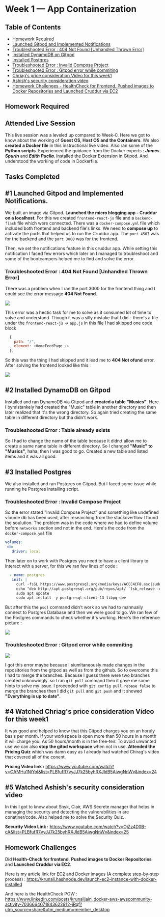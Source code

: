 # Week 1 — App Containerization

## Table of Contents
- [Homework Required](https://github.com/krunalijain/aws-bootcamp-cruddur-2023/blob/main/journal/week1.md#homework-required)
- [Launched Gitpod and Implemented Notifications](https://github.com/krunalijain/aws-bootcamp-cruddur-2023/blob/main/journal/week1.md#1-launched-gitpod-and-implemented-notifications)
- [Troubleshooted Error : 404 Not Found [Unhandled Thrown Error]](https://github.com/krunalijain/aws-bootcamp-cruddur-2023/blob/main/journal/week1.md#troubleshooted-error--404-not-found-unhandled-thrown-error)
- [Installed DynamoDB on Gitpod](https://github.com/krunalijain/aws-bootcamp-cruddur-2023/blob/main/journal/week1.md#2-installed-dynamodb-on-gitpod)
- [Installed Postgres](https://github.com/krunalijain/aws-bootcamp-cruddur-2023/blob/main/journal/week1.md#3-installed-postgres)
- [Troubleshooted Error : Invalid Compose Project](https://github.com/krunalijain/aws-bootcamp-cruddur-2023/blob/main/journal/week1.md#troubleshooted-error--invalid-compose-project)
- [Troubleshooted Error : Gitpod error while commiting](https://github.com/krunalijain/aws-bootcamp-cruddur-2023/blob/main/journal/week1.md#troubleshooted-error--gitpod-error-while-commiting)
- [Chriag's price consideration Video for this week1](https://github.com/krunalijain/aws-bootcamp-cruddur-2023/blob/main/journal/week1.md#4-watched-chriags-price-consideration-video-for-this-week1)
- [Ashish's security consideration video](https://github.com/krunalijain/aws-bootcamp-cruddur-2023/blob/main/journal/week1.md#5-watched-ashishs-security-consideration-video)
- [Homework Challenges - HealthCheck for Frontend, Pushed images to Docker Repositories and Launched Cruddur via EC2](https://github.com/krunalijain/aws-bootcamp-cruddur-2023/blob/main/journal/week1.md#homework-challenges)

## Homework Required
## Attended Live Session 
This live session was a leveled up compared to Week-0. Here we got to know about the working of **Guest OS, Host OS and the Containers**. We also **created a Docker file** in this instructional live video. Also ran some of the **Python scripts**. Experienced the guidance from the Docker experts : ***James Spurin*** and ***Edith Puclla***. Installed the Docker Extension in Gtipod. And understood the working of code in Dockerfile. 

## Tasks Completed
## #1 Launched Gitpod and Implemented Notifications.
We built an image via Gitpod. **Launched the micro blogging app - Cruddur on a localhost**. For this we created `frontend-react-js` file and a `backend-flask` file which were connected. There was a `docker-compose.yml` file which included both frontend and backend file's links. We need to **compose up** to activate the ports that helped us to run the Cruddur app. The `port 4567` was for the backend and the `port 3000` was for the frontend.

Then, we set the notifications feature in this cruddur app. While setting this notification I faced few errors which later on I managed to troubleshoot and some of the bootcampers helped me to find and solve the error.


### Troubleshooted Error : 404 Not Found [Unhandled Thrown Error]
There was a problem when I ran the port 3000 for the frontend thing and I could see the error message **404 Not Found**.

![](https://user-images.githubusercontent.com/115455157/221342650-fb88fdd6-fa2d-4138-b513-ee2df087fdaa.jpg)

This error was a hectic task for me to solve as it consumed lot of time to solve and understand. Though it was a silly mistake that I did - there's a file under the `frontend-react-js` -> `app.js` in this file I had skipped one code block 
```js
  {
    path: "/",
    element: <HomeFeedPage />
  },
 ``` 
 So this was the thing I had skipped and it lead me to **404 Not ofund** error. After solving the frontend looked like this :
 
 ![](https://user-images.githubusercontent.com/115455157/221343242-939ba8a9-acfe-424f-b29b-be03d53a5ed8.jpg)
 
 ## #2 Installed DynamoDB on Gitpod
 Installed and ran DynamoDB via Gitpod and **created a table "Musics"**. 
 Here I bymistankely had created the "Music" table in another directory and then later realized that it's the wrong directory. So again tried creating the same table in different directory but tha didn't work.
 
 ### Troubleshooted Error : Table already exists
 So I had to change the name of the table because it didn;t allow me to create a same name table in different directory. So I changed **"Music" to "Musics"**, haha.
 then I was good to go. Created a new table and listed items and it was all good.
 
 ## #3 Installed Postgres
 We also installed and ran Postgres on Gitpod. But I faced some issue while running he Postgres installing script.
 ### Troubleshooted Error : Invalid Compose Project
 So the error stated "Invalid Compose Project" and something like undefined vloume db has been used, after researching from the stackoverflow I found the soulution. The problem was in the code where we had to define volume before `networks` section and not in the end. Here's  the code from the `docker-compose.yml` file
 ```yaml
 volumes:
  db:
    driver: local
```
 Then later on to work with Postgres you need to have a client library to interact with a server, for this we ran few lines of code :
 ```yaml
   - name: postgres
    init: |
      curl -fsSL https://www.postgresql.org/media/keys/ACCC4CF8.asc|sudo gpg --dearmor -o /etc/apt/trusted.gpg.d/postgresql.gpg
      echo "deb http://apt.postgresql.org/pub/repos/apt/ `lsb_release -cs`-pgdg main" |sudo tee  /etc/apt/sources.list.d/pgdg.list
      sudo apt update
      sudo apt install -y postgresql-client-13 libpq-dev
 ```
 But after this the `psql` command didn't work so we had to mannually connect to Postgres Database and then we were good to go. We ran few of the Postgres commands to check whether it's working. Here's the reference picture :
 
 ![](https://user-images.githubusercontent.com/115455157/221344556-36ecbed2-4289-4c9a-b5e9-a148dbe9e45c.jpg)
 
  ### Troubleshooted Error : Gitpod error while commiting
  
  ![](https://user-images.githubusercontent.com/115455157/221345464-6880eeac-d5a8-4deb-be2d-735d71fd84f3.jpg)
  
  I got this error maybe because I siumltaneously made changes in the repositories from the gitpod as well as from the github. So to overcome this I had to merge the branches. Because I guess there were two branches created unknowingly. so I ran `git pull` command then it gave me some hints to solve my issue. I proceeded with `git config pull.rebase false` to merge the branches then I did `git pull` and `git push` and it showed **"Everything is up to date"**.
  
  ## #4 Watched Chriag's price consideration Video for this week1
  It was good and helped to know that this Gitpod charges you on an horuly basis per month. If your workspace is open more than 50 hours in a month it will charge you. As 50 hours/month is in the free-teir. To avoid unwanted use we can also **stop the gitod workspace** when not in use. **Attended the Pricing Quiz** which was damn easy as I already had watched Chirag's video that covered all of the conent. 
  
**Pricing Video link :** https://www.youtube.com/watch?v=OAMHu1NiYoI&list=PLBfufR7vyJJ7k25byhRXJldB5AiwgNnWv&index=24 
  
## #5 Watched Ashish's security consideration video 
In this I got to know about Snyk, Clair, AWS Secrete manager that helps in managing the security and detecting the vulnerabilities in are conatiner/code. 
Also helped me to solve the Security Quiz.

**Security Video Link :** https://www.youtube.com/watch?v=OjZz4D0B-cA&list=PLBfufR7vyJJ7k25byhRXJldB5AiwgNnWv&index=25

## Homework Challenges
Did **Health-Check for frontend**, **Pushed images to Docker Repositories** and **Launched Cruddur via EC2**.

Here is my article link for EC2 and Docker images (A complete step-by-step process) : https://krunali.hashnode.dev/launch-ec2-instance-with-docker-installed

And here is the HealthCheck POW : https://www.linkedin.com/posts/krunalijain_docker-aws-awscommunity-activity-7036664671843622912-jRqf?utm_source=share&utm_medium=member_desktop
 

 






